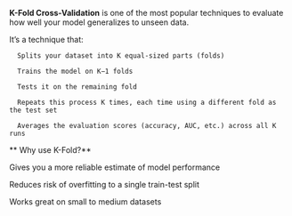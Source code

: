 **K-Fold Cross-Validation** is one of the most popular techniques to evaluate how well your model generalizes to unseen data.

It’s a technique that:

      Splits your dataset into K equal-sized parts (folds)

      Trains the model on K−1 folds

      Tests it on the remaining fold

      Repeats this process K times, each time using a different fold as the test set

      Averages the evaluation scores (accuracy, AUC, etc.) across all K runs

** Why use K-Fold?**

Gives you a more reliable estimate of model performance

Reduces risk of overfitting to a single train-test split

Works great on small to medium datasets
